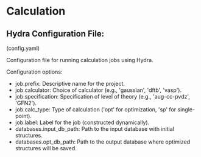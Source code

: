 # Calculation

## Hydra Configuration File:
(config.yaml)

Configuration file for running calculation jobs using Hydra.

Configuration options:
- job.prefix: Descriptive name for the project.
- job.calculator: Choice of calculator (e.g., 'gaussian', 'dftb', 'vasp').
- job.specification: Specification of level of theory 
  (e.g., 'aug-cc-pvdz', 'GFN2').
- job.calc_type: Type of calculation ('opt' for optimization, 
  'sp' for single-point).
- job.label: Label for the job (constructed dynamically).
- databases.input_db_path: Path to the input database with initial structures.
- databases.opt_db_path: Path to the output database where optimized structures 
  will be saved.